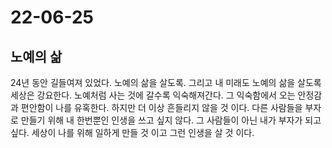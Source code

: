 # 22-06-25

## 노예의 삶
24년 동안 길들여져 있었다. 노예의 삶을 살도록. 그리고 내 미래도 노예의 삶을 살도록 세상은 강요한다. 노예처럼 사는 것에 갈수록 익숙해져간다. 그 익숙함에서 오는 안정감과 편안함이 나를 유혹한다. 하지만 더 이상 흔들리지 않을 것 이다. 다른 사람들을 부자로 만들기 위해 내 한번뿐인 인생을 쓰고 싶지 않다. 그 사람들이 아닌 내가 부자가 되고 싶다. 세상이 나를 위해 일하게 만들 것 이고 그런 인생을 살 것 이다.
